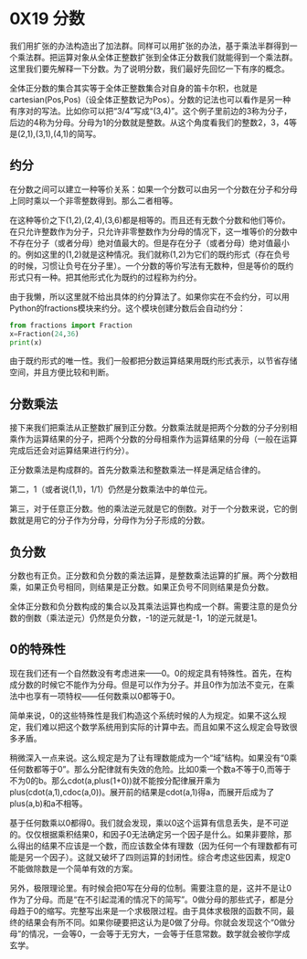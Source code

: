 # 0X19 分数

我们用扩张的办法构造出了加法群。同样可以用扩张的办法，基于乘法半群得到一个乘法群。把运算对象从全体正整数扩张到全体正分数我们就能得到一个乘法群。这里我们要先解释一下分数。为了说明分数，我们最好先回忆一下有序的概念。

全体正分数的集合其实等于全体正整数集合对自身的笛卡尔积，也就是cartesian(Pos,Pos)（设全体正整数记为Pos）。分数的记法也可以看作是另一种有序对的写法。比如你可以把“3/4”写成“(3,4)”。这个例子里前边的3称为分子，后边的4称为分母。分母为1的分数就是整数。从这个角度看我们的整数2，3，4等是(2,1),(3,1),(4,1)的简写。

## 约分

在分数之间可以建立一种等价关系：如果一个分数可以由另一个分数在分子和分母上同时乘以一个非零整数得到。那么二者相等。

在这种等价之下(1,2),(2,4),(3,6)都是相等的。而且还有无数个分数和他们等价。在只允许整数作为分子，只允许非零整数作为分母的情况下，这一堆等价的分数中不存在分子（或者分母）绝对值最大的。但是存在分子（或者分母）绝对值最小的。例如这里的(1,2)就是这种情况。我们就称(1,2)为它们的既约形式（存在负号的时候，习惯让负号在分子里）。一个分数的等价写法有无数种，但是等价的既约形式只有一种。把其他形式化为既约的过程称为约分。

由于我懒，所以这里就不给出具体的约分算法了。如果你实在不会约分，可以用Python的fractions模块来约分。这个模块创建分数后会自动约分：

```python
from fractions import Fraction
x=Fraction(24,36)
print(x)
```

由于既约形式的唯一性。我们一般都把分数运算结果用既约形式表示，以节省存储空间，并且方便比较和判断。

## 分数乘法

接下来我们把乘法从正整数扩展到正分数。分数乘法就是把两个分数的分子分别相乘作为运算结果的分子，把两个分数的分母相乘作为运算结果的分母（一般在运算完成后还会对运算结果进行约分）。

正分数乘法是构成群的。首先分数乘法和整数乘法一样是满足结合律的。

第二，1（或者说(1,1)，1/1）仍然是分数乘法中的单位元。

第三，对于任意正分数。他的乘法逆元就是它的倒数。对于一个分数来说，它的倒数就是用它的分子作为分母，分母作为分子形成的分数。

## 负分数

分数也有正负。正分数和负分数的乘法运算，是整数乘法运算的扩展。两个分数相乘，如果正负号相同，则结果是正分数。如果正负号不同则结果是负分数。

全体正分数和负分数构成的集合以及其乘法运算也构成一个群。需要注意的是负分数的倒数（乘法逆元）仍然是负分数，-1的逆元就是-1，1的逆元就是1。

## 0的特殊性

现在我们还有一个自然数没有考虑进来——0。0的规定具有特殊性。首先，在构成分数的时候它不能作为分母。但是可以作为分子。并且0作为加法不变元，在乘法中也享有一项特权——任何数乘以0都等于0。

简单来说，0的这些特殊性是我们构造这个系统时候的人为规定。如果不这么规定，我们难以把这个数学系统用到实际的计算中去。而且如果不这么规定会导致很多矛盾。

稍微深入一点来说。这么规定是为了让有理数能成为一个“域”结构。如果没有“0乘任何数都等于0”。那么分配律就有失效的危险。比如0乘一个数a不等于0,而等于不为0的b。那么cdot(a,plus(1+0))就不能按分配律展开乘为plus(cdot(a,1),cdoc(a,0))。展开前的结果是cdot(a,1)得a，而展开后成为了plus(a,b)和a不相等。

基于任何数乘以0都得0。我们就会发现，乘以0这个运算有信息丢失，是不可逆的。仅仅根据乘积结果0，和因子0无法确定另一个因子是什么。如果非要除，那么得出的结果不应该是一个数，而应该数全体有理数（因为任何一个有理数都有可能是另一个因子）。这就又破坏了四则运算的封闭性。综合考虑这些因素，规定0不能做除数是一个简单有效的方案。

另外，极限理论里。有时候会把0写在分母的位制。需要注意的是，这并不是让0作为了分母。而是“在不引起混淆的情况下的简写”。0做分母的那些式子，都是分母趋于0的缩写。完整写出来是一个求极限过程。由于具体求极限的函数不同，最终的结果会有所不同。如果你硬要把这认为是0做了分母。你就会发现这个“0做分母”的情况，一会等0，一会等于无穷大，一会等于任意常数。数学就会被你学成玄学。
